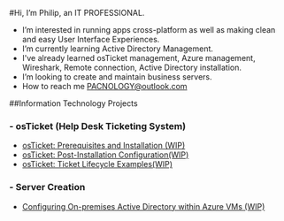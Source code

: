 #Hi, I’m Philip, an IT PROFESSIONAL.
- I’m interested in running apps cross-platform as well as making clean and easy User Interface Experiences.
- I’m currently learning Active Directory Management.
- I've already learned osTicket management, Azure management, Wireshark, Remote connection, Active Directory installation.
- I’m looking to create and maintain business servers.
- How to reach me PACNOLOGY@outlook.com

##Information Technology Projects
###  - osTicket (Help Desk Ticketing System)
- [osTicket: Prerequisites and Installation (WIP)](https://github.com/PACNOLOGY/osTicket-Prerequisites-and-Installation)
- [osTicket: Post-Installation Configuration(WIP)](https://github.com/PACNOLOGY/osTicket---Post-Install-Configuration)
- [osTicket: Ticket Lifecycle Examples(WIP)](https://github.com/PACNOLOGY/osTicket-Ticket-Lifecycle-Examples)
###  - Server Creation
- [Configuring On-premises Active Directory within Azure VMs (WIP)](https://github.com/PACNOLOGY/Configuring-On-premises-Active-Directory-within-Azure-VMs)
